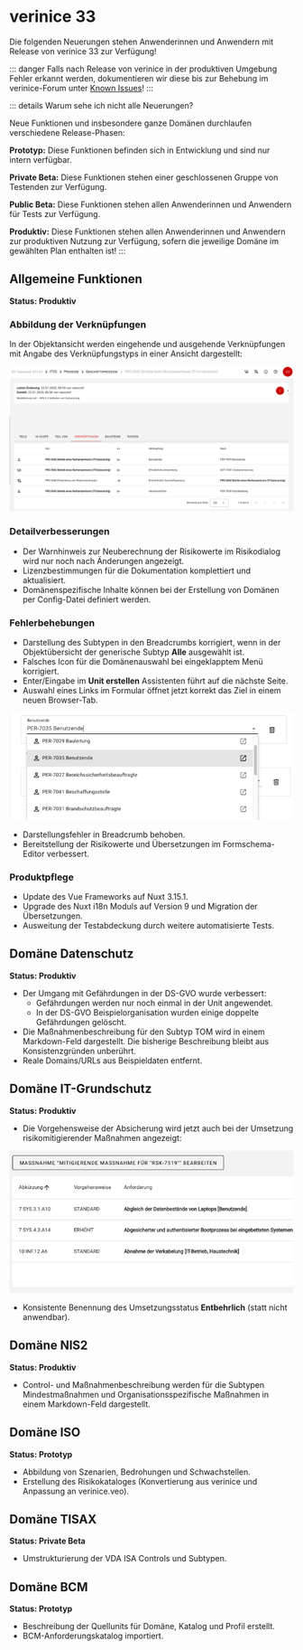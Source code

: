 <!-- © 2025 The Project Contributors - see AUTHORS.txt -->
# verinice 33

Die folgenden Neuerungen stehen Anwenderinnen und Anwendern mit Release von verinice 33 zur Verfügung!

::: danger Falls nach Release von verinice in der produktiven Umgebung Fehler erkannt werden, dokumentieren wir diese bis zur Behebung im verinice-Forum unter [Known Issues](https://forum.verinice.com/c/veo/known-issues/87)!
:::

::: details Warum sehe ich nicht alle Neuerungen?

Neue Funktionen und insbesondere ganze Domänen durchlaufen verschiedene Release-Phasen:

**Prototyp:** Diese Funktionen befinden sich in Entwicklung und sind nur intern verfügbar.

**Private Beta:** Diese Funktionen stehen einer geschlossenen Gruppe von Testenden zur Verfügung.

**Public Beta:** Diese Funktionen stehen allen Anwenderinnen und Anwendern für Tests zur Verfügung.

**Produktiv:** Diese Funktionen stehen allen Anwenderinnen und Anwendern zur produktiven Nutzung zur Verfügung, sofern die jeweilige Domäne im gewählten Plan enthalten ist!
:::

## Allgemeine Funktionen

**Status: Produktiv**

### Abbildung der Verknüpfungen

In der Objektansicht werden eingehende und ausgehende Verknüpfungen mit Angabe des Verknüpfungstyps in einer Ansicht dargestellt:

![Verknüpfungen](/assets/release-notes/verinice-33_Links.de.png)

### Detailverbesserungen

- Der Warnhinweis zur Neuberechnung der Risikowerte im Risikodialog wird nur noch nach Änderungen angezeigt.
- Lizenzbestimmungen für die Dokumentation komplettiert und aktualisiert.
- Domänenspezifische Inhalte können bei der Erstellung von Domänen per Config-Datei definiert werden.

### Fehlerbehebungen

- Darstellung des Subtypen in den Breadcrumbs korrigiert, wenn in der Objektübersicht der generische Subtyp **Alle** ausgewählt ist.
- Falsches Icon für die Domänenauswahl bei eingeklapptem Menü korrigiert.
- Enter/Eingabe im **Unit erstellen** Assistenten führt auf die nächste Seite.
- Auswahl eines Links im Formular öffnet jetzt korrekt das Ziel in einem neuen Browser-Tab.

![Custom Link öffnen](/assets/release-notes/verinice-33_Custom_Link.png)

- Darstellungsfehler in Breadcrumb behoben.
- Bereitstellung der Risikowerte und Übersetzungen im Formschema-Editor verbessert.

### Produktpflege

- Update des Vue Frameworks auf Nuxt 3.15.1.
- Upgrade des Nuxt i18n Moduls auf Version 9 und Migration der Übersetzungen.
- Ausweitung der Testabdeckung durch weitere automatisierte Tests.

## Domäne Datenschutz

**Status: Produktiv**

- Der Umgang mit Gefährdungen in der DS-GVO wurde verbessert:
    - Gefährdungen werden nur noch einmal in der Unit angewendet.
    - In der DS-GVO Beispielorganisation wurden einige doppelte Gefährdungen gelöscht.
- Die Maßnahmenbeschreibung für den Subtyp TOM wird in einem Markdown-Feld dargestellt. Die bisherige Beschreibung bleibt aus Konsistenzgründen unberührt.
- Reale Domains/URLs aus Beispieldaten entfernt.

## Domäne IT-Grundschutz

**Status: Produktiv**

- Die Vorgehensweise der Absicherung wird jetzt auch bei der Umsetzung risikomitigierender Maßnahmen angezeigt:

![Vorgehensweise der Absicherung](/assets/release-notes/verinice-33_Vorgehensweise_der_Absicherung.de.png)

- Konsistente Benennung des Umsetzungsstatus **Entbehrlich** (statt nicht anwendbar).

## Domäne NIS2

**Status: Produktiv**

- Control- und Maßnahmenbeschreibung werden für die Subtypen Mindestmaßnahmen und Organisationsspezifische Maßnahmen in einem Markdown-Feld dargestellt.

## Domäne ISO

**Status: Prototyp**

- Abbildung von Szenarien, Bedrohungen und Schwachstellen.
- Erstellung des Risikokataloges (Konvertierung aus verinice und Anpassung an verinice.veo).

## Domäne TISAX

**Status: Private Beta**

- Umstrukturierung der VDA ISA Controls und Subtypen.

## Domäne BCM

**Status: Prototyp**

- Beschreibung der Quellunits für Domäne, Katalog und Profil erstellt.
- BCM-Anforderungskatalog importiert.
